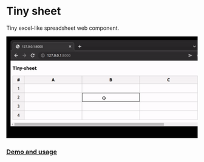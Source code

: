 # Tiny sheet

Tiny excel-like spreadsheet web component.

![tiny.gif](tiny.gif "Demo")


### [Demo and usage](https://arturaugusto.github.io/tiny-sheet/)
